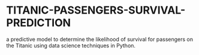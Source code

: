 # TITANIC-PASSENGERS-SURVIVAL-PREDICTION
a predictive model to determine the likelihood of survival for passengers on the Titanic using data science techniques in Python.
